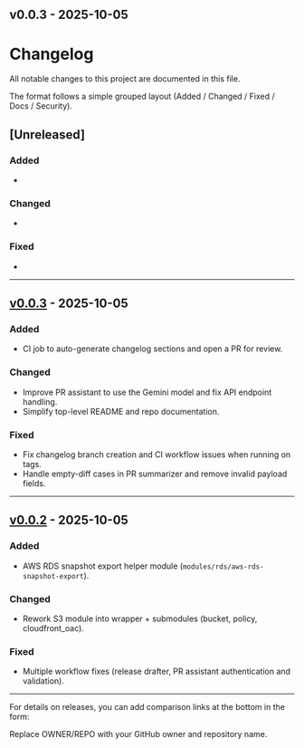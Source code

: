 ## v0.0.3 - 2025-10-05
# Changelog

All notable changes to this project are documented in this file.

The format follows a simple grouped layout (Added / Changed / Fixed / Docs / Security).

## [Unreleased]

### Added

- 

### Changed

- 

### Fixed

- 

---

## [v0.0.3] - 2025-10-05

### Added

- CI job to auto-generate changelog sections and open a PR for review.

### Changed

- Improve PR assistant to use the Gemini model and fix API endpoint handling.
- Simplify top-level README and repo documentation.

### Fixed

- Fix changelog branch creation and CI workflow issues when running on tags.
- Handle empty-diff cases in PR summarizer and remove invalid payload fields.

---

## [v0.0.2] - 2025-10-05

### Added

- AWS RDS snapshot export helper module (`modules/rds/aws-rds-snapshot-export`).

### Changed

- Rework S3 module into wrapper + submodules (bucket, policy, cloudfront_oac).

### Fixed

- Multiple workflow fixes (release drafter, PR assistant authentication and validation).

---

For details on releases, you can add comparison links at the bottom in the form:

[v0.0.2]: https://github.com/OWNER/REPO/releases/tag/v0.0.2
[v0.0.3]: https://github.com/OWNER/REPO/releases/tag/v0.0.3

Replace OWNER/REPO with your GitHub owner and repository name.
